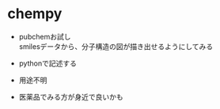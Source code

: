 # chempy

-   pubchemお試し\
    smilesデータから、分子構造の図が描き出せるようにしてみる

-   pythonで記述する

-   用途不明

-   医薬品でみる方が身近で良いかも

